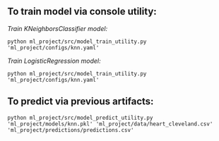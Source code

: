 ## To train model via console utility:

<em>Train KNeighborsClassifier model:</em>

<pre><code>python ml_project/src/model_train_utility.py 'ml_project/configs/knn.yaml'</code></pre>

<em>Train LogisticRegression model:</em>

<pre><code>python ml_project/src/model_train_utility.py 'ml_project/configs/knn.yaml'</code></pre>

## To predict via previous artifacts:

<pre><code>python ml_project/src/model_predict_utility.py 'ml_project/models/knn.pkl' 'ml_project/data/heart_cleveland.csv' 'ml_project/predictions/predictions.csv'</code></pre>
